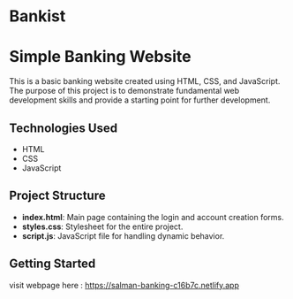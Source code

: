 # Bankist

# Simple Banking Website

This is a basic banking website created using HTML, CSS, and JavaScript. The purpose of this project is to demonstrate fundamental web development skills and provide a starting point for further development.

## Technologies Used

- HTML
- CSS
- JavaScript

## Project Structure

- **index.html**: Main page containing the login and account creation forms.
- **styles.css**: Stylesheet for the entire project.
- **script.js**: JavaScript file for handling dynamic behavior.

## Getting Started

visit webpage here : https://salman-banking-c16b7c.netlify.app
